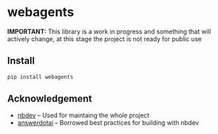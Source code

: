 # webagents


<!-- WARNING: THIS FILE WAS AUTOGENERATED! DO NOT EDIT! -->

**IMPORTANT:** This library is a work in progress and something that
will actively change, at this stage the project is not ready for public
use

## Install

``` sh
pip install webagents
```

## Acknowledgement

- [nbdev](https://nbdev.fast.ai/) – Used for maintaing the whole project
- [answerdotai](https://github.com/answerDotAI) – Borrowed best
  practices for building with nbdev

<!-- ## How to use -->
